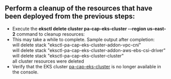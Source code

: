 ## Perform a cleanup of the resources that have been deployed from the previous steps:
   - Execute the **eksctl delete cluster pa-cap-eks-cluster --region us-east-2** command to cleanup resources:
   - This may take a while to complete. Sample output after completion:<br>
     will delete stack "eksctl-pa-cap-eks-cluster-addon-vpc-cni"<br>
     will delete stack "eksctl-pa-cap-eks-cluster-addon-aws-ebs-csi-driver"<br>
     will delete stack "eksctl-pa-cap-eks-cluster-cluster"<br>
     all cluster resources were deleted
   - Verify that the EKS cluster [pa-cap-eks-cluster](https://us-east-2.console.aws.amazon.com/eks/clusters/pa-cap-eks-cluster?region=us-east-2) is no longer available in the console.
